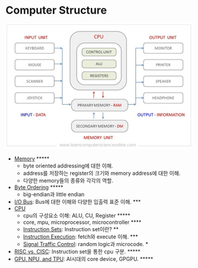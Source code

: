 # Computer Structure

![](./img/computer_structure.png)

* [Memory](./ce04_01_memory.md) *****
    * byte oriented addressing에 대한 이해. 
    * address를 저장하는 register의 크기와 memory address에 대한 이해.
    * 다양한 memory들의 종류와 각각의 역할.
* [Byte Ordering](./ce04_02_byte_ordering.md) *****
    * big-endian과 little endian
* [I/O Bus](./ce04_03_io_bus.md): Bus에 대한 이해와 다양한 입출력 표준 이해. *** 
* [CPU](./ce04_04_cpu.md)
    * cpu의 구성요소 이해: ALU, CU, Register *****
    * core, mpu, microprocessor, microcontroller ****
    * [Instruction Sets](./ce04_11.md): Instruction set이란?  **
    * [Instruction Execution](./ce04_22_fetch_execute.md): fetch와 execute 이해. ***
    * [Signal Traffic Control](./ce04_31.md): random logic과 microcode. * 
* [RISC vs. CISC](./ce04_41.md): Instruction set을 통한 cpu 구분. *****
* [GPU, NPU, and TPU](./ce04_51.md): AI시대의 core device, GPGPU. *****    


